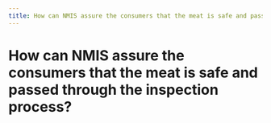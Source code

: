 ```yaml
---
title: How can NMIS assure the consumers that the meat is safe and passed through the inspection process?
---
```


# How can NMIS assure the consumers that the meat is safe and passed through the inspection process?
